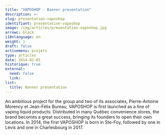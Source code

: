 ```yaml
---
title: "VAPOSHOP - Banner presentation"
description: >-
slug: presentation-vaposhop
identifiant: presentation-vaposhop 
image: /img/articles/presentation-vaposhop.jpg
arrowc: black
i18nlanguage: en
weight: 1
draft: false
activemenu: projets
type: articles
date: 2014-02-01
historique: true
external:
  need: false
  link:
list:
  title: Banner presentation
---
```


An ambitious project for the group and two of its associates, Pierre-Antoine Morency et Jean-Félix Bureau, VAPOSHOP is first launched as a line of vaping liquid products. Distributed in many Québec convenience stores, the brand becomes a great success, bringing its founders to open their own locations. In 2014, the first VAPOSHOP is born in Ste-Foy, followed by one in Lévis and one in Charlesbourg in 2017.


